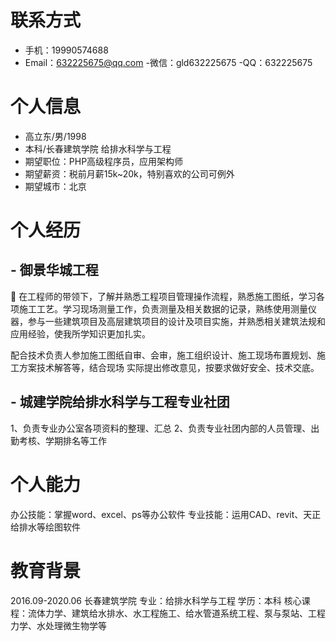 
# 联系方式

- 手机：19990574688
- Email：632225675@qq.com
-微信：gld632225675
-QQ：632225675

# 个人信息

 - 高立东/男/1998 
 - 本科/长春建筑学院 给排水科学与工程 
 - 期望职位：PHP高级程序员，应用架构师
 - 期望薪资：税前月薪15k~20k，特别喜欢的公司可例外
 - 期望城市：北京

# 个人经历
## - 御景华城工程
  在工程师的带领下，了解并熟悉工程项目管理操作流程，熟悉施工图纸，学习各项施工工艺。学习现场测量工作，负责测量及相关数据的记录，熟练使用测量仪器，参与一些建筑项目及高层建筑项目的设计及项目实施，并熟悉相关建筑法规和应用经验，使我所学知识更加扎实。
  
  配合技术负责人参加施⼯图纸⾃审、会审，施⼯组织设计、施⼯现场布置规划、施⼯⽅案技术解答等，结合现场 实际提出修改意见，按要求做好安全、技术交底。
## - 城建学院给排水科学与工程专业社团              
1、负责专业办公室各项资料的整理、汇总
2、负责专业社团内部的人员管理、出勤考核、学期排名等工作

# 个人能力
办公技能：掌握word、excel、ps等办公软件
专业技能：运用CAD、revit、天正给排水等绘图软件

 # 教育背景
 2016.09-2020.06
长春建筑学院			专业：给排水科学与工程		学历：本科
核心课程：流体力学、建筑给水排水、水工程施工、给水管道系统工程、泵与泵站、工程力学、水处理微生物学等
    
